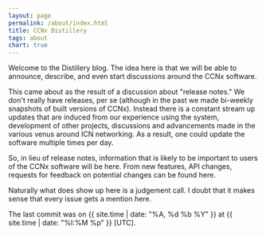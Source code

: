 ```yaml
---
layout: page
permalink: /about/index.html
title: CCNx Distillery
tags: about
chart: true
---
```


Welcome to the Distillery blog. The idea here is that we will be able to
announce, describe, and even start discussions around the CCNx software.

This came about as the result of a discussion about "release notes." We don't
really have releases, per se (although in the past we made bi-weekly snapshots
of built versions of CCNx). Instead there is a constant stream up updates that
are induced from our experience using the system, development of other projects,
discussions and advancements made in the various venus around ICN networking. As
a result, one could update the software multiple times per day.

So, in lieu of release notes, information that is likely to be important to
users of the CCNx software will be here.  From new features, API changes,
requests for feedback on potential changes can be found here.

Naturally what does show up here is a judgement call.  I doubt that it makes
sense that every issue gets a mention here.

The last commit was on {{ site.time | date: "%A, %d %b %Y" }}
at {{ site.time | date: "%I:%M %p" }}
[UTC].
